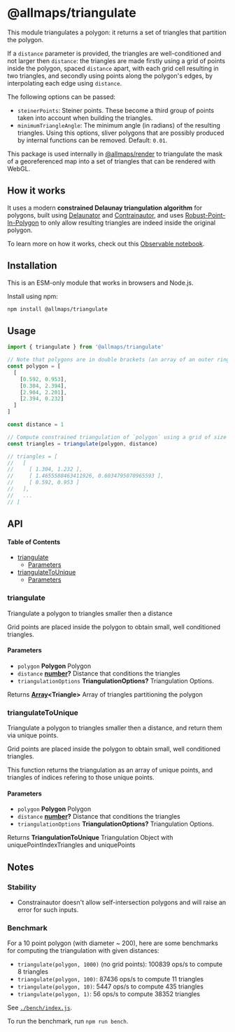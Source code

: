 # @allmaps/triangulate

This module triangulates a polygon: it returns a set of triangles that partition the polygon.

If a `distance` parameter is provided, the triangles are well-conditioned and not larger then `distance`: the triangles are made firstly using a grid of points inside the polygon, spaced `distance` apart, with each grid cell resulting in two triangles, and secondly using points along the polygon's edges, by interpolating each edge using `distance`.

The following options can be passed:

*   `steinerPoints`: Steiner points. These become a third group of points taken into account when building the triangles.
*   `minimumTriangleAngle`: The minimum angle (in radians) of the resulting triangles. Using this options, sliver polygons that are possibly produced by internal functions can be removed. Default: `0.01`.

This package is used internally in [@allmaps/render](../../packages/render/) to triangulate the mask of a georeferenced map into a set of triangles that can be rendered with WebGL.

## How it works

It uses a modern **constrained Delaunay triangulation algorithm** for polygons, built using [Delaunator](https://github.com/mapbox/delaunator) and [Contrainautor](https://github.com/kninnug/Constrainautor), and uses [Robust-Point-In-Polygon](https://github.com/mikolalysenko/robust-point-in-polygon/tree/master) to only allow resulting triangles are indeed inside the original polygon.

To learn more on how it works, check out this [Observable notebook](https://observablehq.com/d/efde1d04f1a9bc17).

## Installation

This is an ESM-only module that works in browsers and Node.js.

Install using npm:

```sh
npm install @allmaps/triangulate
```

## Usage

```js
import { triangulate } from '@allmaps/triangulate'

// Note that polygons are in double brackets (an array of an outer ring, and possibly inner rings if there are holes) and their rings are not round-trip (the first coordinate is not repeated at the and)
const polygon = [
  [
    [0.592, 0.953],
    [0.304, 2.394],
    [2.904, 2.201],
    [2.394, 0.232]
  ]
]

const distance = 1

// Compute constrained triangulation of `polygon` using a grid of size `distance`
const triangles = triangulate(polygon, distance)

// triangles = [
//   [
//     [ 1.304, 1.232 ],
//     [ 1.4655588463411926, 0.6034795070965593 ],
//     [ 0.592, 0.953 ]
//   ],
//   ...
// ]
```

## API

<!-- Generated by documentation.js. Update this documentation by updating the source code. -->

#### Table of Contents

*   [triangulate](#triangulate)
    *   [Parameters](#parameters)
*   [triangulateToUnique](#triangulatetounique)
    *   [Parameters](#parameters-1)

### triangulate

Triangulate a polygon to triangles smaller then a distance

Grid points are placed inside the polygon to obtain small, well conditioned triangles.

#### Parameters

*   `polygon` **Polygon** Polygon
*   `distance` **[number](https://developer.mozilla.org/docs/Web/JavaScript/Reference/Global_Objects/Number)?** Distance that conditions the triangles
*   `triangulationOptions` **TriangulationOptions?** Triangulation Options.

Returns **[Array](https://developer.mozilla.org/docs/Web/JavaScript/Reference/Global_Objects/Array)\<Triangle>** Array of triangles partitioning the polygon

### triangulateToUnique

Triangulate a polygon to triangles smaller then a distance, and return them via unique points.

Grid points are placed inside the polygon to obtain small, well conditioned triangles.

This function returns the triangulation as an array of unique points, and triangles of indices refering to those unique points.

#### Parameters

*   `polygon` **Polygon** Polygon
*   `distance` **[number](https://developer.mozilla.org/docs/Web/JavaScript/Reference/Global_Objects/Number)?** Distance that conditions the triangles
*   `triangulationOptions` **TriangulationOptions?** Triangulation Options.

Returns **TriangulationToUnique** Triangulation Object with uniquePointIndexTriangles and uniquePoints

## Notes

### Stability

*   Constrainautor doesn't allow self-intersection polygons and will raise an error for such inputs.

### Benchmark

For a 10 point polygon (with diameter ~ 200), here are some benchmarks for computing the triangulation with given distances:

*   `triangulate(polygon, 1000)` (no grid points): 100839 ops/s to compute 8 triangles
*   `triangulate(polygon, 100)`: 87436 ops/s to compute 11 triangles
*   `triangulate(polygon, 10)`: 5447 ops/s to compute 435 triangles
*   `triangulate(polygon, 1)`: 56 ops/s to compute 38352 triangles

See [`./bench/index.js`](`./bench/index.js`).

To run the benchmark, run `npm run bench`.
